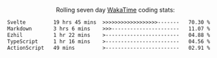 <p align="center">Rolling seven day <a href='https://wakatime.com/'> WakaTime</a> coding stats:</p>
<!--START_SECTION:waka-->

```txt
Svelte         19 hrs 45 mins  >>>>>>>>>>>>>>>>>>-------   70.30 %
Markdown       3 hrs 6 mins    >>>----------------------   11.07 %
Ezhil          1 hr 22 mins    >------------------------   04.88 %
TypeScript     1 hr 16 mins    >------------------------   04.56 %
ActionScript   49 mins         >------------------------   02.91 %
```

<!--END_SECTION:waka-->
